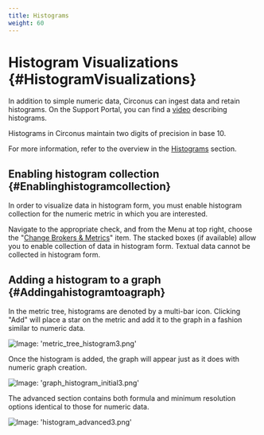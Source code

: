 ```yaml
---
title: Histograms
weight: 60
---
```


# Histogram Visualizations {#HistogramVisualizations}
In addition to simple numeric data, Circonus can ingest data and retain histograms. On the Support Portal, you can find a [video](https://support.circonus.com/solution/articles/6000044550-video-all-about-histograms) describing histograms.

Histograms in Circonus maintain two digits of precision in base 10. 

For more information, refer to the overview in the [Histograms](/Visualization/Graphs/View/Histograms) section.


## Enabling histogram collection {#Enablinghistogramcollection}
In order to visualize data in histogram form, you must enable histogram collection for the numeric metric in which you are interested.

Navigate to the appropriate check, and from the Menu at top right, choose the "[Change Brokers & Metrics](/Data/Checks/Edit#ChangingMetrics)" item. The stacked boxes (if available) allow you to enable collection of data in histogram form. Textual data cannot be collected in histogram form.


## Adding a histogram to a graph {#Addingahistogramtoagraph}
In the metric tree, histograms are denoted by a multi-bar icon.  Clicking "Add" will place a star on the metric and add it to the graph in a fashion similar to numeric data.

![Image: 'metric_tree_histogram3.png'](/images/circonus/metric_tree_histogram3.png)

Once the histogram is added, the graph will appear just as it does with numeric graph creation.

![Image: 'graph_histogram_initial3.png'](/images/circonus/graph_histogram_initial3.png)

The advanced section contains both formula and minimum resolution options identical to those for numeric data.

![Image: 'histogram_advanced3.png'](/images/circonus/histogram_advanced3.png)
